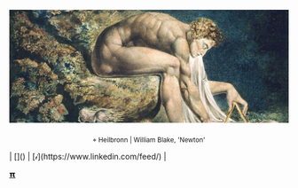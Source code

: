 ![](./img/template5_github.png)
<p align="center"> <sub>⌖ Heilbronn | William Blake, 'Newton' </sub></p>
| []() | [𝒾](https://www.linkedin.com/feed/) | 


[𝝿](https://www.instagram.com/qfwfqfm/)
